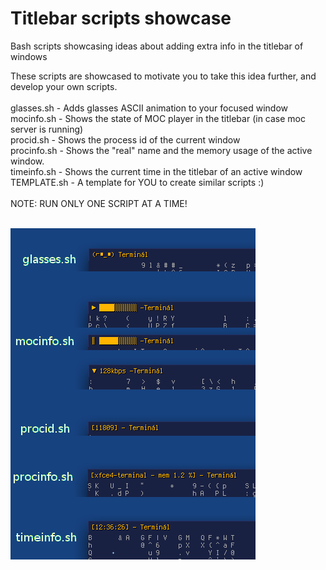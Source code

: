 # Titlebar scripts showcase
Bash scripts showcasing ideas about adding extra info in the titlebar of windows

These scripts are showcased to motivate you to take this idea further, and develop your own scripts.<br />
<br />
glasses.sh - Adds glasses ASCII animation to your focused window<br />
mocinfo.sh - Shows the state of MOC player in the titlebar (in case moc server is running)<br />
procid.sh - Shows the process id of the current window<br />
procinfo.sh - Shows the "real" name and the memory usage of the active window.<br />
timeinfo.sh - Shows the current time in the titlebar of an active window<br />
TEMPLATE.sh - A template for YOU to create similar scripts :)<br />
<br />
NOTE: RUN ONLY ONE SCRIPT AT A TIME!<br />
<br />

![alt tag](https://raw.githubusercontent.com/hallgat89/Titlebar-scripts-showcase/master/preview.png)
